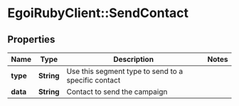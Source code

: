 # EgoiRubyClient::SendContact

## Properties
Name | Type | Description | Notes
------------ | ------------- | ------------- | -------------
**type** | **String** | Use this segment type to send to a specific contact | 
**data** | **String** | Contact to send the campaign | 


